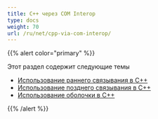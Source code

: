 ```yaml
---
title: C++ через COM Interop
type: docs
weight: 70
url: /ru/net/cpp-via-com-interop/
---
```


{{% alert color="primary" %}}

Этот раздел содержит следующие темы

- [Использование раннего связывания в C++](/pdf/ru/net/using-early-binding-in-cpp/)
- [Использование позднего связывания в C++](/pdf/ru/net/using-late-binding-in-cpp/)
- [Использование оболочки в C++](/pdf/ru/net/using-wrapper-in-cpp/)

{{% /alert %}}
